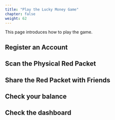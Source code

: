 ```yaml
---
title: "Play the Lucky Money Game"
chapter: false
weight: 62
---
```


This page introduces how to play the game.

## Register an Account


## Scan the Physical Red Packet 

## Share the Red Packet with Friends

## Check your balance

## Check the dashboard
